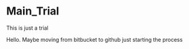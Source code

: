 # Main_Trial
This is just a trial

Hello. Maybe moving from bitbucket to github just starting the process
